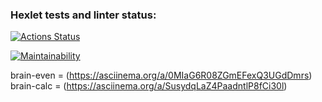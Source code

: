 ### Hexlet tests and linter status:
[![Actions Status](https://github.com/kirishirorin/python-project-49/actions/workflows/hexlet-check.yml/badge.svg)](https://github.com/kirishirorin/python-project-49/actions)

[![Maintainability](https://api.codeclimate.com/v1/badges/0c5706752162cf3e0645/maintainability)](https://codeclimate.com/github/kirishirorin/python-project-49/maintainability)

brain-even = (https://asciinema.org/a/0MIaG6R08ZGmEFexQ3UGdDmrs)
brain-calc = (https://asciinema.org/a/SusydqLaZ4PaadntlP8fCi30l)
